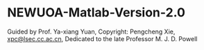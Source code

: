 # NEWUOA-Matlab-Version-2.0
Guided by Prof. Ya-xiang Yuan, Copyright: Pengcheng Xie, xpc@lsec.cc.ac.cn, Dedicated to the late Professor M. J. D. Powell
